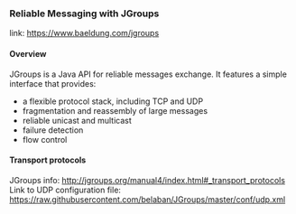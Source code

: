### Reliable Messaging with JGroups

link: https://www.baeldung.com/jgroups

#### Overview

JGroups is a Java API for reliable messages exchange. It features a simple interface that provides:

* a flexible protocol stack, including TCP and UDP
* fragmentation and reassembly of large messages
* reliable unicast and multicast
* failure detection
* flow control

#### Transport protocols

JGroups info: http://jgroups.org/manual4/index.html#_transport_protocols
Link to UDP configuration file: https://raw.githubusercontent.com/belaban/JGroups/master/conf/udp.xml